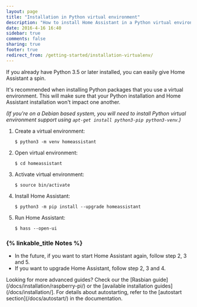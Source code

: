 ```yaml
---
layout: page
title: "Installation in Python virtual environment"
description: "How to install Home Assistant in a Python virtual environment."
date: 2016-4-16 16:40
sidebar: true
comments: false
sharing: true
footer: true
redirect_from: /getting-started/installation-virtualenv/
---
```


If you already have Python 3.5 or later installed, you can easily give Home Assistant a spin.

It's recommended when installing Python packages that you use a virtual environment. This will make sure that your Python installation and Home Assistant installation won't impact one another.

_(If you're on a Debian based system, you will need to install Python virtual environment support using `apt-get install python3-pip python3-venv`.)_

 1. Create a virtual environment:
    ```
    $ python3 -m venv homeassistant
    ```
 2. Open virtual environment:
    ```
    $ cd homeassistant
    ```
 3. Activate virtual environment:
    ```
    $ source bin/activate
    ```
 4. Install Home Assistant:
    ```
    $ python3 -m pip install --upgrade homeassistant
    ```
 5. Run Home Assistant:
    ```
    $ hass --open-ui
    ```

### {% linkable_title Notes %}

- In the future, if you want to start Home Assistant again, follow step 2, 3 and 5.
- If you want to upgrade Home Assistant, follow step 2, 3 and 4.

<p class='info'>
Looking for more advanced guides? Check our the [Rasbian guide](/docs/installation/raspberry-pi/) or the [available installation guides](/docs/installation/]. For details about autostarting, refer to the [autostart section](/docs/autostart/) in the documentation.
</p>
